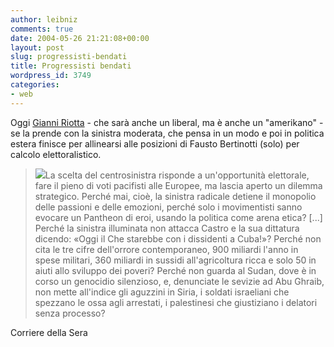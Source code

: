 ```yaml
---
author: leibniz
comments: true
date: 2004-05-26 21:21:08+00:00
layout: post
slug: progressisti-bendati
title: Progressisti bendati
wordpress_id: 3749
categories:
- web
---
```


Oggi [Gianni Riotta](http://www.corriere.it/edicola/index.jsp?path=ESTERI&doc=RIOTTA) - che sarà anche un liberal, ma è anche un "amerikano" - se la prende con la sinistra moderata, che pensa in un modo e poi in politica estera finisce per allinearsi alle posizioni di Fausto Bertinotti (solo) per calcolo elettoralistico. 


> ![](http://www.osl.co.nz/images/blindfold.gif)La scelta del centrosinistra risponde a un'opportunità elettorale, fare il pieno di voti pacifisti alle Europee, ma lascia aperto un dilemma strategico. Perché mai, cioè, la sinistra radicale detiene il monopolio delle passioni e delle emozioni, perché solo i movimentisti sanno evocare un Pantheon di eroi, usando la politica come arena etica? [...] Perché la sinistra illuminata non attacca Castro e la sua dittatura dicendo: «Oggi il Che starebbe con i dissidenti a Cuba!»? Perché non cita le tre cifre dell'orrore contemporaneo, 900 miliardi l'anno in spese militari, 360 miliardi in sussidi all'agricoltura ricca e solo 50 in aiuti allo sviluppo dei poveri? Perché non guarda al Sudan, dove è in corso un genocidio silenzioso, e, denunciate le sevizie ad Abu Ghraib, non mette all'indice gli aguzzini in Siria, i soldati israeliani che spezzano le ossa agli arrestati, i palestinesi che giustiziano i delatori senza processo?


Corriere della Sera
